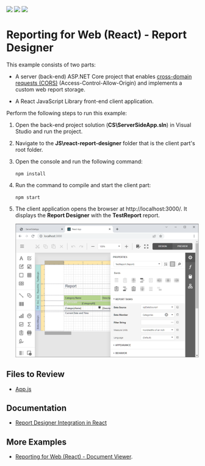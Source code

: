 <!-- default badges list -->
![](https://img.shields.io/endpoint?url=https://codecentral.devexpress.com/api/v1/VersionRange/229729146/23.1.3%2B)
[![](https://img.shields.io/badge/Open_in_DevExpress_Support_Center-FF7200?style=flat-square&logo=DevExpress&logoColor=white)](https://supportcenter.devexpress.com/ticket/details/T848271)
[![](https://img.shields.io/badge/📖_How_to_use_DevExpress_Examples-e9f6fc?style=flat-square)](https://docs.devexpress.com/GeneralInformation/403183)
<!-- default badges end -->
# Reporting for Web (React) - Report Designer

This example consists of two parts:

- A server (back-end) ASP.NET Core project that enables [cross-domain requests (CORS)](https://developer.mozilla.org/en-US/docs/Web/HTTP/CORS) (Access-Control-Allow-Origin) and implements a custom web report storage.

- A React JavaScript Library front-end client application.

Perform the following steps to run this example:

1. Open the back-end project solution (**CS\ServerSideApp.sln**) in Visual Studio and run the project.
2. Navigate to the **JS\react-report-designer** folder that is the client part's root folder.
3. Open the console and run the following command:

    ```npm install```

4. Run the command to compile and start the client part:

    ```npm start```

5. The client application opens the browser at http://localhost:3000/. It displays the **Report Designer** with the **TestReport** report.

    ![](images/screenshot.png)

## Files to Review

- [App.js](JS\react-report-designer\src\App.js)

## Documentation

- [Report Designer Integration in React](https://docs.devexpress.com/XtraReports/119339)

## More Examples

- [Reporting for Web (React) - Document Viewer](https://github.com/DevExpress-Examples/reporting-document-viewer-in-javascript-with-react).
